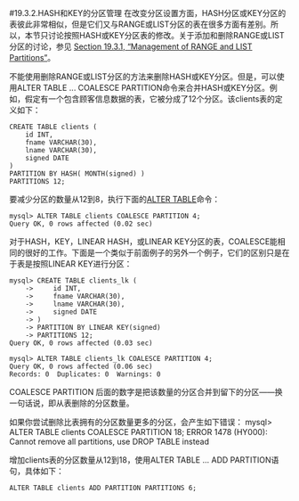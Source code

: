 #19.3.2.HASH和KEY的分区管理
在改变分区设置方面，HASH分区或KEY分区的表彼此非常相似，但是它们又与RANGE或LIST分区的表在很多方面有差别。所以，本节只讨论按照HASH或KEY分区表的修改。关于添加和删除RANGE或LIST分区的讨论，参见 [Section 19.3.1, “Management of RANGE and LIST Partitions”](./19.03.01_Management_of_RANGE_and_LIST_Partitions.md)。

不能使用删除RANGE或LIST分区的方法来删除HASH或KEY分区。但是，可以使用ALTER TABLE ... COALESCE PARTITION命令来合并HASH或KEY分区。例如，假定有一个包含顾客信息数据的表，它被分成了12个分区。该clients表的定义如下：

    CREATE TABLE clients (
	    id INT,
	    fname VARCHAR(30),
	    lname VARCHAR(30),
	    signed DATE
    )
    PARTITION BY HASH( MONTH(signed) )
    PARTITIONS 12;

要减少分区的数量从12到8，执行下面的[ALTER TABLE][13.01.07]命令：

    mysql> ALTER TABLE clients COALESCE PARTITION 4;
    Query OK, 0 rows affected (0.02 sec)

对于HASH，KEY，LINEAR HASH，或LINEAR KEY分区的表，COALESCE能相同的很好的工作。下面是一个类似于前面例子的另外一个例子，它们的区别只是在于表是按照LINEAR KEY进行分区：

    mysql> CREATE TABLE clients_lk (
	    ->     id INT,
	    ->     fname VARCHAR(30),
	    ->     lname VARCHAR(30),
	    ->     signed DATE
	    -> )
	    -> PARTITION BY LINEAR KEY(signed)
	    -> PARTITIONS 12;
    Query OK, 0 rows affected (0.03 sec)

    mysql> ALTER TABLE clients_lk COALESCE PARTITION 4;
    Query OK, 0 rows affected (0.06 sec)
    Records: 0  Duplicates: 0  Warnings: 0

COALESCE PARTITION 后面的数字是把该数量的分区合并到留下的分区——换一句话说，即从表删除的分区数量。

如果你尝试删除比表拥有的分区数量更多的分区，会产生如下错误：
    mysql> ALTER TABLE clients COALESCE PARTITION 18;
    ERROR 1478 (HY000): Cannot remove all partitions, use DROP TABLE instead

增加clients表的分区数量从12到18，使用ALTER TABLE ... ADD PARTITION语句，具体如下：

    ALTER TABLE clients ADD PARTITION PARTITIONS 6;

[13.01.07]:../Chapter_13/13.01.07_ALTER_TABLE_Syntax.md#13.01.07.01